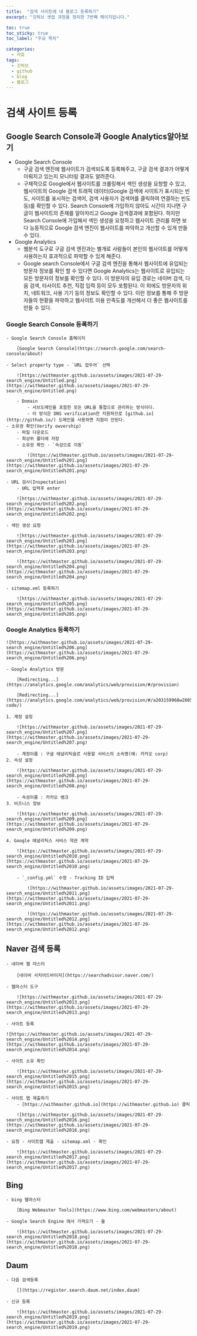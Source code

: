 ```yaml
---
title:  "검색 사이트에 내 블로그 등록하기"
excerpt: "깃허브 셋업 과정을 정리한 7번째 페이지입니다."

toc: true
toc_sticky: true
toc_label: "주요 목차"

categories:
  - 자료
tags:
  - 깃허브
  - github
  - blog
  - 블로그
---
```


# 검색 사이트 등록

## Google Search Console과 Google Analytics알아보기

- Google Search Console
    - 구글 검색 엔진에 웹사이트가 검색되도록 등록해주고, 구글 검색 결과가 어떻게 이뤄지고 있는지 모니터링 결과도 알려준다.
    - 구체적으로 Google에서 웹사이트를 크롤링해서 색인 생성을 요청할 수 있고, 웹사이트의 Google 검색 트래픽 데이터(Google 검색에 사이트가 표시되는 빈도, 사이트를 표시하는 검색어, 검색 사용자가 검색어를 클릭하여 연결하는 빈도 등)를 확인할 수 있다. Search Console에 가입하지 않아도 시간이 지나면 구글이 웹사이트의 존재를 알아차리고 Google 검색결과에 포함된다. 하지만 Search Console에 가입해서 색인 생성을 요청하고 웹사이트 관리를 하면 보다 능동적으로 Google 검색 엔진이 웹사이트를 파악하고 개선할 수 있게 만들 수 있다.
- Google Analytics
    - 웹분석 도구로 구글 검색 엔진과는 별개로 사람들이 본인의 웹사이트를 어떻게 사용하는지 효과적으로 파악할 수 있게 해준다.
    - Google search Console에서 구글 검색 엔진을 통해서 웹사이트에 유입되는 방문자 정보를 확인 할 수 있다면 Google Analytics는 웹사이트로 유입되는 모든 방문자의 정보를 확인할 수 있다. 이 방문자의 유입 경로는 네이버 검색, 다음 검색, 타사이트 추천, 직접 입력 등이 모두 포함된다. 이 외에도 방문자의 위치, 네트워크, 사용 기기 등의 정보도 확인할 수 있다. 이런 정보를 통해 주 방문자들의 현황을 파악하고 웹사이트 이용 만족도를 개선해서 더 좋은 웹사이트를 만들 수 있다.
### Google Search Console 등록하기
    - Google Search Console 홈페이지

        [Google Search Console](https://search.google.com/search-console/about)

    - Select property type - `URL 접두어` 선택

        ![https://withmaster.github.io/assets/images/2021-07-29-search_engine/Untitled.png](https://withmaster.github.io/assets/images/2021-07-29-search_engine/Untitled.png)

        - Domain
            - 서브도메인을 포함한 모든 URL을 통합으로 관리하는 방식이다.
            - 이 방식은 DNS verification만 지원하므로 [github.io](http://github.io/) 도메인을 사용하면 지원이 안된다.
    - 소유권 확인(Verify owvership)
        - 파일 다운로드
        - 최상위 폴더에 저장
        - 소유권 확인 - `속성으로 이동`

            ![https://withmaster.github.io/assets/images/2021-07-29-search_engine/Untitled%201.png](https://withmaster.github.io/assets/images/2021-07-29-search_engine/Untitled%201.png)

    - URL 검사(Inspectation)
        - URL 입력후 enter

        ![https://withmaster.github.io/assets/images/2021-07-29-search_engine/Untitled%202.png](https://withmaster.github.io/assets/images/2021-07-29-search_engine/Untitled%202.png)

    - 색인 생성 요청

        ![https://withmaster.github.io/assets/images/2021-07-29-search_engine/Untitled%203.png](https://withmaster.github.io/assets/images/2021-07-29-search_engine/Untitled%203.png)

        ![https://withmaster.github.io/assets/images/2021-07-29-search_engine/Untitled%204.png](https://withmaster.github.io/assets/images/2021-07-29-search_engine/Untitled%204.png)

    - sitemap.xml 등록하기

        ![https://withmaster.github.io/assets/images/2021-07-29-search_engine/Untitled%205.png](https://withmaster.github.io/assets/images/2021-07-29-search_engine/Untitled%205.png)

### Google Analytics 등록하기

    ![https://withmaster.github.io/assets/images/2021-07-29-search_engine/Untitled%206.png](https://withmaster.github.io/assets/images/2021-07-29-search_engine/Untitled%206.png)

    - Google Analytics 방문

        [Redirecting...](https://analytics.google.com/analytics/web/provision/#/provision)

        [Redirecting...](https://analytics.google.com/analytics/web/provision/#/a203159968w280572411p247767796/admin/tracking/tracking-code/)

    1. 계정 설정

        ![https://withmaster.github.io/assets/images/2021-07-29-search_engine/Untitled%207.png](https://withmaster.github.io/assets/images/2021-07-29-search_engine/Untitled%207.png)

        - 계정이름 : 구글 애널리틱슬르 사용할 서비스의 소속명(예: 카카오 corp)
    2. 속성 설정

        ![https://withmaster.github.io/assets/images/2021-07-29-search_engine/Untitled%208.png](https://withmaster.github.io/assets/images/2021-07-29-search_engine/Untitled%208.png)

        - 속성이름 : 카카오 뱅크
    3. 비즈니스 정보

        ![https://withmaster.github.io/assets/images/2021-07-29-search_engine/Untitled%209.png](https://withmaster.github.io/assets/images/2021-07-29-search_engine/Untitled%209.png)

    4. Google 애널리틱스 서비스 약관 계약

        ![https://withmaster.github.io/assets/images/2021-07-29-search_engine/Untitled%2010.png](https://withmaster.github.io/assets/images/2021-07-29-search_engine/Untitled%2010.png)

        - `_config.yml` 수정 - Tracking ID 입력

            ![https://withmaster.github.io/assets/images/2021-07-29-search_engine/Untitled%2011.png](https://withmaster.github.io/assets/images/2021-07-29-search_engine/Untitled%2011.png)

            ![https://withmaster.github.io/assets/images/2021-07-29-search_engine/Untitled%2012.png](https://withmaster.github.io/assets/images/2021-07-29-search_engine/Untitled%2012.png)

## Naver 검색 등록
    - 네이버 웹 마스터

        [네이버 서치어드바이저](https://searchadvisor.naver.com/)

    - 웹마스터 도구

        ![https://withmaster.github.io/assets/images/2021-07-29-search_engine/Untitled%2013.png](https://withmaster.github.io/assets/images/2021-07-29-search_engine/Untitled%2013.png)

    - 사이트 등록

    ![https://withmaster.github.io/assets/images/2021-07-29-search_engine/Untitled%2014.png](https://withmaster.github.io/assets/images/2021-07-29-search_engine/Untitled%2014.png)

    - 사이트 소유 확인

        ![https://withmaster.github.io/assets/images/2021-07-29-search_engine/Untitled%2015.png](https://withmaster.github.io/assets/images/2021-07-29-search_engine/Untitled%2015.png)

    - 사이트 맵 제출하기
        - [https://withmaster.github.io](https://withmaster.github.io) 클릭

        ![https://withmaster.github.io/assets/images/2021-07-29-search_engine/Untitled%2016.png](https://withmaster.github.io/assets/images/2021-07-29-search_engine/Untitled%2016.png)

    - 요청 - 사이트맵 제출 - sitemap.xml - 확인

        ![https://withmaster.github.io/assets/images/2021-07-29-search_engine/Untitled%2017.png](https://withmaster.github.io/assets/images/2021-07-29-search_engine/Untitled%2017.png)

## Bing
    - bing 웹마스터

        [Bing Webmaster Tools](https://www.bing.com/webmasters/about)

    - Google Search Engine 에서 가져오기 - 올

        ![https://withmaster.github.io/assets/images/2021-07-29-search_engine/Untitled%2018.png](https://withmaster.github.io/assets/images/2021-07-29-search_engine/Untitled%2018.png)

## Daum
    - 다음 검색등록

        [](https://register.search.daum.net/index.daum)

    - 신규 등록

        ![https://withmaster.github.io/assets/images/2021-07-29-search_engine/Untitled%2019.png](https://withmaster.github.io/assets/images/2021-07-29-search_engine/Untitled%2019.png)